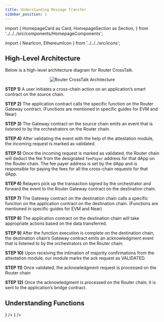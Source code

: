 ```yaml
---
title: Understanding Message Transfer
sidebar_position: 1
---
```


import {
HomepageCard as Card,
HomepageSection as Section,
} from '../../../src/components/HomepageComponents';

import {
NearIcon,
EthereumIcon
} from '../../../src/icons';

## High-Level Architecture

Below is a high-level architecture diagram for Router CrossTalk.

<center><img src={require('../../../src/images/RouterCrossTalk.png').default} alt="Router CrossTalk Architecture" style={{width: "100%", marginBottom: 12}}/></center>

**STEP 1)** A user initiates a cross-chain action on an application’s smart contract on the source chain.

**STEP 2)** The application contract calls the specific function on the Router Gateway contract. (Functions are mentioned in specific guides for EVM and Near)

**STEP 3)** The Gateway contract on the source chain emits an event that is listened to by the orchestrators
on the Router chain.

**STEP 4)** After validating the event with the help of the attestation module, the incoming request is marked as validated.

**STEP 5)** Once the incoming request is marked as validated, the Router chain will deduct
the fee from the designated `feePayer` address for that dApp on the Router chain.
The fee payer address is set by the dApp and is responsible for paying the fees for all the cross-chain requests for that dApp.

**STEP 6)** Relayers pick up the transaction signed by the orchestrator and forward the event to the Router
Gateway contract on the destination chain.

**STEP 7)** The Gateway contract on the destination chain calls a specific function on the application contract on the destination chain. (Functions are mentioned in specific guides for EVM and Near)

**STEP 8)** The application contract on the destination chain will take appropriate actions based on
the data transferred.

**STEP 9)** After the function execution is complete on the destination chain, the destination chain’s Gateway contract emits an acknowledgment event that is listened to by the orchestrators on the Router chain.

**STEP 10)** Upon receiving the intimation of majority confirmations from the attestation module, our module marks the ack request as VALIDATED.

**STEP 11)** Once validated, the acknowledgment request is processed on the Router chain

**STEP 12)** Once the acknowledgment is processed on the Router chain, it is sent to the application’s
bridge contract.

## Understanding Functions

  <Section title="Understanding Functions" id="web-sdks" hasSubSections >

  <Section>
  <Card
  title="EVM Guide"
  description="Understanding the crosstalk functions for EVM contracts"
  to="/message-transfer/evm-guides/understanding-functions"
  icon={<EthereumIcon />}
  />
  <Card
  title="Near Guide"
  description="Understanding the crosstalk functions for Near chain"
  to="/message-transfer/near-guides/understanding-functions"
  icon={<NearIcon />}
  />
  </Section>
  </Section>

